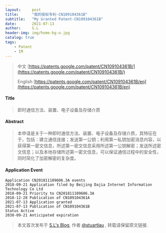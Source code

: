 ```yaml
---
layout:     post
title:      "我的授权专利-CN109104361B"
subtitle:   "My Granted Patent-CN109104361B"
date:       2021-07-13
author:     S.L
header-img: img/home-bg-o.jpg
catalog: true
tags:
    - Patent
    - IM
---
```

> 中文 [https://patents.google.com/patent/CN109104361B/](https://patents.google.com/patent/CN109104361B/)
>
> English [https://patents.google.com/patent/CN109104361B/en](https://patents.google.com/patent/CN109104361B/en)

#### Title
> 即时通信方法、装置、电子设备及存储介质







#### Abstract
> 本申请是关于一种即时通信方法、装置、电子设备及存储介质，其特征在于，包括：建立通信连接；发送第一公钥；利用第一私钥加密消息内容，以获得第一密文信息，所述第一密文信息采用所述第一公钥解密；发送所述密文信息；以及本地存储所述第一密文信息，可以保证通信过程中的安全性，同时简化了加密解密的复杂度。







#### Application Event
```
Application CN201811109606.3A events 
2018-09-21 Application filed by Beijing Dajia Internet Information Technology Co Ltd
2018-09-21 Priority to CN201811109606.3A
2018-12-28 Publication of CN109104361A
2021-07-13 Application granted
2021-07-13 Publication of CN109104361B
Status Active
2038-09-21 Anticipated expiration
```
> 本文首次发布于 [S.L's Blog](http://elsef.com), 作者 [@stuartlau](http://github.com/stuartlau) ,
转载请保留原文链接.
